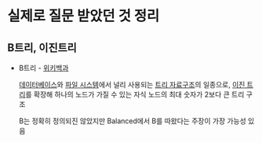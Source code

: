 # 실제로 질문 받았던 것 정리

## B트리, 이진트리

* B트리 - [위키백과]([https://ko.wikipedia.org/wiki/B_%ED%8A%B8%EB%A6%AC](https://ko.wikipedia.org/wiki/B_트리))

  [데이터베이스](https://ko.wikipedia.org/wiki/데이터베이스)와 [파일 시스템](https://ko.wikipedia.org/wiki/파일_시스템)에서 널리 사용되는 [트리 자료구조](https://ko.wikipedia.org/wiki/트리_구조)의 일종으로, [이진 트리](https://ko.wikipedia.org/wiki/이진_트리)를 확장해 하나의 노드가 가질 수 있는 자식 노드의 최대 숫자가 2보다 큰 트리 구조

  B는 정확히 정의되진 않았지만 Balanced에서 B를 따왔다는 주장이 가장 가능성 있음